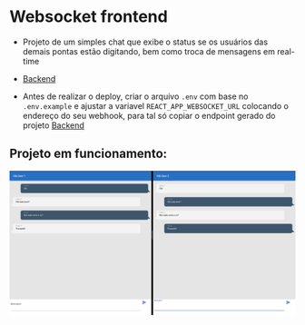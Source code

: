 # Websocket frontend

- Projeto de um simples chat que exibe o status se os usuários das demais pontas estão digitando, bem como troca de mensagens em real-time

- [Backend](https://github.com/mrcarromesa/serverless-aws/tree/master/websocket)

- Antes de realizar o deploy, criar o arquivo `.env` com base no `.env.example` e ajustar a variavel `REACT_APP_WEBSOCKET_URL` colocando o endereço do seu webhook, para
tal só copiar o endpoint gerado do projeto [Backend](https://github.com/mrcarromesa/serverless-aws/tree/master/websocket)

## Projeto em funcionamento:

[![Ver resultado](./readme/websocket.png)](https://youtu.be/9RDo9f4m6RQ)
